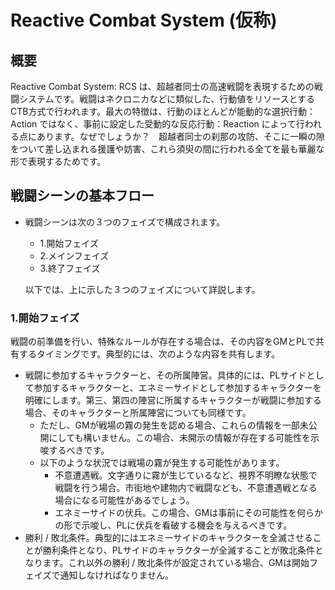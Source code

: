 # Reactive Combat System (仮称)

## 概要

Reactive Combat System: RCS は、超越者同士の高速戦闘を表現するための戦闘システムです。戦闘はネクロニカなどに類似した、行動値をリソースとするCTB方式で行われます。最大の特徴は、行動のほとんどが能動的な選択行動：Action ではなく、事前に設定した受動的な反応行動：Reaction によって行われる点にあります。なぜでしょうか？　超越者同士の刹那の攻防、そこに一瞬の隙をついて差し込まれる援護や妨害、これら須臾の間に行われる全てを最も華麗な形で表現するためです。

## 戦闘シーンの基本フロー

- 戦闘シーンは次の３つのフェイズで構成されます。

  - 1.開始フェイズ
  - 2.メインフェイズ
  - 3.終了フェイズ

  以下では、上に示した３つのフェイズについて詳説します。

### 1.開始フェイズ

戦闘の前準備を行い、特殊なルールが存在する場合は、その内容をGMとPLで共有するタイミングです。典型的には、次のような内容を共有します。

- 戦闘に参加するキャラクターと、その所属陣営。具体的には、PLサイドとして参加するキャラクターと、エネミーサイドとして参加するキャラクターを明確にします。第三、第四の陣営に所属するキャラクターが戦闘に参加する場合、そのキャラクターと所属陣営についても同様です。
  - ただし、GMが戦場の霧の発生を認める場合、これらの情報を一部未公開にしても構いません。この場合、未開示の情報が存在する可能性を示唆するべきです。
  - 以下のような状況では戦場の霧が発生する可能性があります。
    - 不意遭遇戦。文字通りに霧が生じているなど、視界不明瞭な状態で戦闘を行う場合。市街地や建物内で戦闘なども、不意遭遇戦となる場合になる可能性があるでしょう。
    - エネミーサイドの伏兵。この場合、GMは事前にその可能性を何らかの形で示唆し、PLに伏兵を看破する機会を与えるべきです。
- 勝利 / 敗北条件。典型的にはエネミーサイドのキャラクターを全滅させることが勝利条件となり、PLサイドのキャラクターが全滅することが敗北条件となります。これ以外の勝利 / 敗北条件が設定されている場合、GMは開始フェイズで通知しなければなりません。

